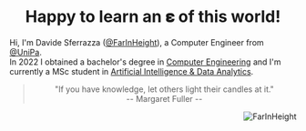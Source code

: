 <h1 align="center"> Happy to learn an 𝛆 of this world! </h1>

Hi, I'm Davide Sferrazza ([@FarInHeight](https://github.com/FarInHeight/)), a Computer Engineer from [@UniPa](https://www.unipa.it/). <br>
In 2022 I obtained a bachelor's degree in [Computer Engineering](https://offertaformativa.unipa.it/offweb/public/corso/visualizzaCurriculum.seam?cid=19060&oidCurriculum=18418) and I'm currently a MSc student in [Artificial Intelligence & Data Analytics](https://didattica.polito.it/pls/portal30/sviluppo.offerta_formativa_2019.vis?p_coorte=2023&p_sdu=37&p_cds=18&p_ori=13087). <br>


> <div align="center"> "If you have knowledge, let others light their candles at it." <br> -- Margaret Fuller --</div>

<div align="right"> <img src="https://komarev.com/ghpvc/?username=FarInHeight&style=flat-square&color=brightgreen" alt="FarInHeight" /> </div>

